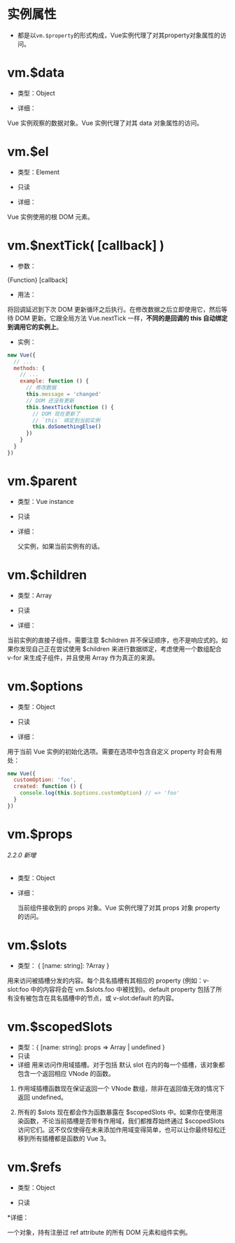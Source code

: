 # 实例属性

* 都是以`vm.$property`的形式构成，Vue实例代理了对其property对象属性的访问。


# vm.$data

* 类型：Object

* 详细：

Vue 实例观察的数据对象。Vue 实例代理了对其 data 对象属性的访问。

# vm.$el

* 类型：Element

* 只读

* 详细：

Vue 实例使用的根 DOM 元素。

# vm.$nextTick( [callback] )

* 参数：

{Function} [callback]

* 用法：

将回调延迟到下次 DOM 更新循环之后执行。在修改数据之后立即使用它，然后等待 DOM 更新。它跟全局方法 Vue.nextTick 一样，**不同的是回调的 this 自动绑定到调用它的实例上**。

* 实例：
```js
new Vue({
  // ...
  methods: {
    // ...
    example: function () {
      // 修改数据
      this.message = 'changed'
      // DOM 还没有更新
      this.$nextTick(function () {
        // DOM 现在更新了
        // `this` 绑定到当前实例
        this.doSomethingElse()
      })
    }
  }
})
```

# vm.$parent

* 类型：Vue instance

* 只读

* 详细：

  父实例，如果当前实例有的话。

# vm.$children
* 类型：Array<Vue instance>

* 只读

* 详细：

当前实例的直接子组件。需要注意 $children 并不保证顺序，也不是响应式的。如果你发现自己正在尝试使用 $children 来进行数据绑定，考虑使用一个数组配合 v-for 来生成子组件，并且使用 Array 作为真正的来源。

# vm.$options
* 类型：Object

* 只读

* 详细：

用于当前 Vue 实例的初始化选项。需要在选项中包含自定义 property 时会有用处：

```js
new Vue({
  customOption: 'foo',
  created: function () {
    console.log(this.$options.customOption) // => 'foo'
  }
})
```

# vm.$props
###### 2.2.0 新增

* 类型：Object

* 详细：

  当前组件接收到的 props 对象。Vue 实例代理了对其 props 对象 property 的访问。


# vm.$slots
* 类型： { [name: string]: ?Array<VNode> }

用来访问被插槽分发的内容。每个具名插槽有其相应的 property (例如：v-slot:foo 中的内容将会在 vm.$slots.foo 中被找到)。default property 包括了所有没有被包含在具名插槽中的节点，或 v-slot:default 的内容。

# vm.$scopedSlots

* 类型：{ [name: string]: props => Array<VNode> | undefined }
* 只读
* 详细
用来访问作用域插槽。对于包括 默认 slot 在内的每一个插槽，该对象都包含一个返回相应 VNode 的函数。

1. 作用域插槽函数现在保证返回一个 VNode 数组，除非在返回值无效的情况下返回 undefined。

2. 所有的 $slots 现在都会作为函数暴露在 $scopedSlots 中。如果你在使用渲染函数，不论当前插槽是否带有作用域，我们都推荐始终通过 $scopedSlots 访问它们。这不仅仅使得在未来添加作用域变得简单，也可以让你最终轻松迁移到所有插槽都是函数的 Vue 3。


# vm.$refs
* 类型：Object

* 只读

*详细：

一个对象，持有注册过 ref attribute 的所有 DOM 元素和组件实例。